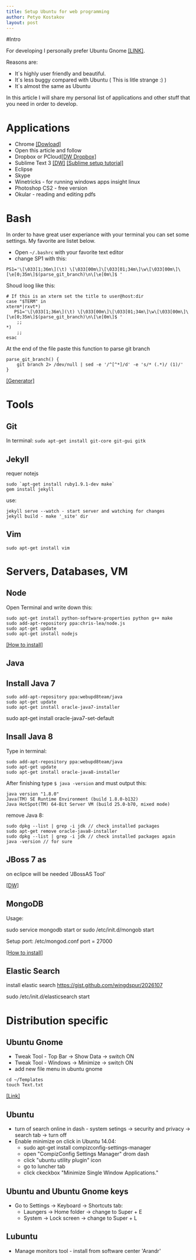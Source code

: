 ```yaml
---
title: Setup Ubuntu for web programming
author: Petyo Kostakov
layout: post
---
```


#Intro

For developing I personally prefer Ubuntu Gnome [[LINK]](http://ubuntugnome.org/).

Reasons are:

* It`s highly user friendly and beautiful.
* It`s less buggy compared with Ubuntu ( This is litle strange :) )
* It`s almost the same as Ubuntu

In this article I will share my personal list of applications and other stuff that you need in order to develop.

# Applications

* Chrome [[Dowload]](https://www.google.com/intl/EN/chrome/browser/)
* Open this article and follow
* Dropbox or PCloud[[DW Dropbox]](https://www.dropbox.com/install)
* Sublime Text 3 [[DW]](http://www.sublimetext.com/3) [[Sublime setup tutorial]](#) 
* Eclipse
* Skype
* Winetricks - for running windows apps insight linux
* Photoshop CS2 - free version
* Okular - reading and editing pdfs 

# Bash 

In order to have great user experiance with your terminal you can set some settings. My favorite are listet below.

* Open  `~/.bashrc` with your favorite text editor
* change SP1 with this:

```
PS1='\[\033[1;36m\](\t) \[\033[00m\]\[\033[01;34m\]\w\[\033[00m\]\[\e[0;35m\]$(parse_git_branch)\n\[\e[0m\]$ '
```

Shoud loog like this:

```
# If this is an xterm set the title to user@host:dir
case "$TERM" in
xterm*|rxvt*)
   PS1='\[\033[1;36m\](\t) \[\033[00m\]\[\033[01;34m\]\w\[\033[00m\]\[\e[0;35m\]$(parse_git_branch)\n\[\e[0m\]$ '
    ;;
*)
    ;;
esac
```
At the end of the file paste this function to parse git branch

```
parse_git_branch() {
    git branch 2> /dev/null | sed -e '/^[^*]/d' -e 's/* (.*)/ (1)/'
}
```

[[Generator]](http://bashrcgenerator.com/)

# Tools
## Git

In terminal: `sudo apt-get install git-core git-gui gitk`

## Jekyll
requer notejs
```
sudo `apt-get install ruby1.9.1-dev make`
gem install jekyll
```

use:
```
jekyll serve --watch - start server and watching for changes
jekyll build - make '_site' dir
```

## Vim

`sudo apt-get install vim`

# Servers, Databases, VM

## Node

Open Terminal and write down this:

```
sudo apt-get install python-software-properties python g++ make
sudo add-apt-repository ppa:chris-lea/node.js
sudo apt-get update
sudo apt-get install nodejs
```
[[How to install]](https://github.com/joyent/node/wiki/Installing-Node.js-via-package-manager#ubuntu-mint-elementary-os)

## Java

## Install Java 7

```
sudo add-apt-repository ppa:webupd8team/java
sudo apt-get update
sudo apt-get install oracle-java7-installer
```

sudo apt-get install oracle-java7-set-default

## Insall Java 8

Type in terminal:

```
sudo add-apt-repository ppa:webupd8team/java
sudo apt-get update
sudo apt-get install oracle-java8-installer
```

After finishing type `$ java -version` and must output this:

```
java version "1.8.0"
Java(TM) SE Runtime Environment (build 1.8.0-b132)
Java HotSpot(TM) 64-Bit Server VM (build 25.0-b70, mixed mode)
```

remove Java 8:

```
sudo dpkg --list | grep -i jdk // check installed packages
sudo apt-get remove oracle-java8-installer
sudo dpkg --list | grep -i jdk // check installed packages again
java -version // for sure
```

## JBoss 7 as

on eclipce will be needed 'JBossAS Tool'

[[DW]](http://jbossas.jboss.org/downloads)

## MongoDB

Usage:

sudo service mongodb start
or
sudo /etc/init.d/mongob start

Setup port:
/etc/mongod.conf
port = 27000

[[How to install]](http://docs.mongodb.org/manual/tutorial/install-mongodb-on-ubuntu/)

## Elastic Search

install elastic search
https://gist.github.com/wingdspur/2026107

sudo /etc/init.d/elasticsearch start

# Distribution specific

## Ubuntu Gnome

* Tweak Tool - Top Bar -> Show Data -> switch ON
* Tweak Tool - Windows -> Minimize -> switch ON
* add new file menu in ubuntu gnome 
 
```
cd ~/Templates
touch Text.txt
```

[[Link]](http://askubuntu.com/questions/309834/missing-new-file-in-ubuntu-13-04)

## Ubuntu

*  turn of search online in dash - system setings -> security and privacy -> search tab -> turn off 
* Enable minimize on click in Ubuntu 14.04:
	- sudo apt-get install compizconfig-settings-manager
	- open "CompizConfig Settings Manager" drom dash
	- click "ubuntu utility plugin" icon
	- go to luncher tab
	- click ckeckbox "Minimize Single Window Applications."

## Ubuntu and Ubuntu Gnome keys

* Go to Settings -> Keyboard -> Shortcuts tab:
	- Laungers -> Home folder -> change to Super + E
	- System -> Lock screen -> change to Super + L

## Lubuntu 

* Manage monitors tool - install from software center 'Arandr'
